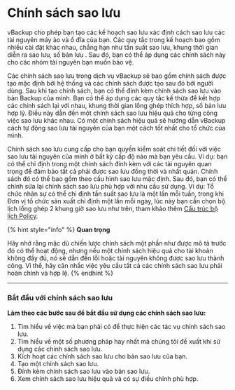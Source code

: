 # Chính sách sao lưu

vBackup cho phép bạn tạo các kế hoạch sao lưu xác định cách sao lưu các tài nguyên máy ảo và ổ đĩa của bạn. Các quy tắc trong kế hoạch bao gồm nhiều cài đặt khác nhau, chẳng hạn như tần suất sao lưu, khung thời gian diễn ra sao lưu, số bản lưu . Sau đó, bạn có thể áp dụng các chính sách này cho các nhóm tài nguyên bạn muốn bảo vệ.

Các chính sách sao lưu trong dịch vụ vBackup sẽ bao gồm chính sách được tạo mặc định bởi hệ thống và các chính sách được tạo sau đó bởi người dùng. Sau khi tạo chính sách, bạn có thể đính kèm chính sách sao lưu vào bản Backup của mình. Bạn có thể áp dụng các quy tắc kế thừa để kết hợp các chính sách lại với nhau, khung thời gian lồng ghép thích hợp, số bản lưu hợp lý. Điều này dẫn đến một chính sách sao lưu hiệu quả cho từng công việc sao lưu khác nhau. Có một chính sách hiệu quả sẽ hướng dẫn vBackup cách tự động sao lưu tài nguyên của bạn một cách tốt nhất cho tổ chức của mình.

Chính sách sao lưu cung cấp cho bạn quyền kiểm soát chi tiết đối với việc sao lưu tài nguyên của mình ở bất kỳ cấp độ nào mà bạn yêu cầu. Ví dụ: bạn có thể chỉ định trong một chính sách đính kèm với các tài nguyên quan trọng để đảm bảo tất cả phải được sao lưu đồng thời và nhất quán. Chính sách đó có thể bao gồm theo cấu hình sao lưu mặc định. Sau đó, bạn có thể chỉnh sửa lại chính sách sao lưu phù hợp với nhu cầu sử dụng. Ví dụ: Tổ chức nhân sự có thể chỉ định tần suất sao lưu là một lần mỗi tuần, trong khi Đơn vị tổ chức sản xuất chỉ định một lần mỗi ngày, lúc này bạn cần chọn bộ lịch lồng ghép 2 khung giờ sao lưu như trên, tham khảo thêm [Cấu trúc bộ lịch Policy](cau-truc-bo-lich-policy.md).

{% hint style="info" %}
**Quan trọng**

Hãy nhớ rằng mặc dù chiến lược chính sách một phần như được mô tả trước đó có thể hoạt động, nhưng nếu một chính sách hiệu quả cho tài khoản không đầy đủ, nó sẽ dẫn đến lỗi hoặc tài nguyên không được sao lưu thành công. Vì thế, hãy cân nhắc việc yêu cầu tất cả các chính sách sao lưu phải hoàn chỉnh và hợp lệ.
{% endhint %}

***

### **Bắt đầu với chính sách sao lưu** <a href="#chinhsachsaoluu-batdauvoichinhsachsaoluu" id="chinhsachsaoluu-batdauvoichinhsachsaoluu"></a>

**Làm theo các bước sau để bắt đầu sử dụng các chính sách sao lưu:**

1. Tìm hiểu về việc mà bạn phải có để thực hiện các tác vụ chính sách sao lưu.
2. Tìm hiểu về một số phương pháp hay nhất mà chúng tôi đề xuất khi sử dụng các chính sách sao lưu.
3. Kích hoạt các chính sách sao lưu cho bản sao lưu của bạn.
4. Tạo một chính sách sao lưu.
5. Đính kèm chính sách sao lưu vào bản sao lưu.
6. Xem chính sách sao lưu hiệu quả và có sự điều chỉnh phù hợp.
